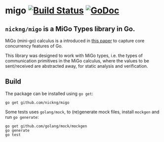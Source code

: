 # migo [![Build Status](https://travis-ci.org/nickng/migo.svg?branch=master)](https://travis-ci.org/nickng/migo) [![GoDoc](https://godoc.org/github.com/nickng/migo?status.svg)](http://godoc.org/github.com/nickng/migo)

## `nickng/migo` is a MiGo Types library in Go.

MiGo (mini-go) calculus is a introduced in [this
paper](http://mrg.doc.ic.ac.uk/publications/fencing-off-go-liveness-and-safety-for-channel-based-programming/)
to capture core concurrency features of Go.

This library was designed to work with MiGo types, i.e. the types of
communication primitives in the MiGo calculus, where the values to be
sent/received are abstracted away, for static analysis and verification.

## Build

The package can be installed using `go get`:

    go get github.com/nickng/migo

Some tests uses `golang/mock`, to (re)generate mock files, install `mockgen` and
run `go generate`:

    go get github.com/golang/mock/mockgen
    go generate
    go test
